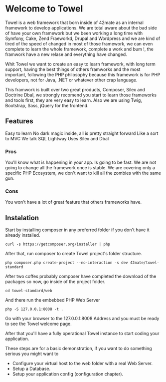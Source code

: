 Welcome to Towel
===============

Towel is a web framework that born inside of 42mate as an internal framework to develop applications. We are total aware about the bad side of have your own framework but we been working a long time with Symfony, Cake, Zend Fraeworkd, Drupal and Wordpress and we are kind of tired of the speed of changed in most of those framework, we can even complete to learn the whole framework, complete a work and bum !, the framwork have a new relase and everything have changed.

Whit Towel we want to create an easy to learn framework, with long term support, having the best things of others framworks and the most important, following the PHP philosophy because this framework is for PHP developers, not for Java, .NET or whatever other crap language.

This framwork is built over two great products, Composer, Silex and Doctrine Dbal, we strongly recomend you start to learn those frameworks and tools first, they are very easy to learn. Also we are using Twig, Bootstrap, Sass, jQuery for the frontend.

## Features

Easy to learn
No dark magic inside, all is pretty straight forward
Like a sort to MVC
We talk SQL
Lightway
Uses Silex and Dbal

### Pros

You'll know what is happening in your app.
Is going to be fast.
We are not going to change all the framework once is stable.
We are covering only a specific PHP Ecosystem, we don't want to kill all the zombies with the same gun.

### Cons

You won't have a lot of great feature that others frameworks have.

## Instalation

Start by installing composer in any preferred folder if you don't have it already installed.

    curl -s https://getcomposer.org/installer | php
    
After that, run composer to create Towel project's folder structure.

    php composer.php create-project --no-interaction -s dev 42mate/towel-standard

After two coffes probably composer have completed the download of the packages so now, go inside of the project folder.

    cd towel-standard/web
    
And there run the embebbed PHP Web Server 

    php -S 127.0.0.1:8008 -t .
    
Go with your browser to the 127.0.0.1:8008 Address and you must be ready to see the Towel welcome page.

After that you'll have a fully operational Towel instance to start coding your application.

These steps are for a basic demonstration, if you want to do something serious you might want to

 * Configure your virtual host to the web folder with a real Web Server.
 * Setup a Database.
 * Setup your application config (configuration chapter).


